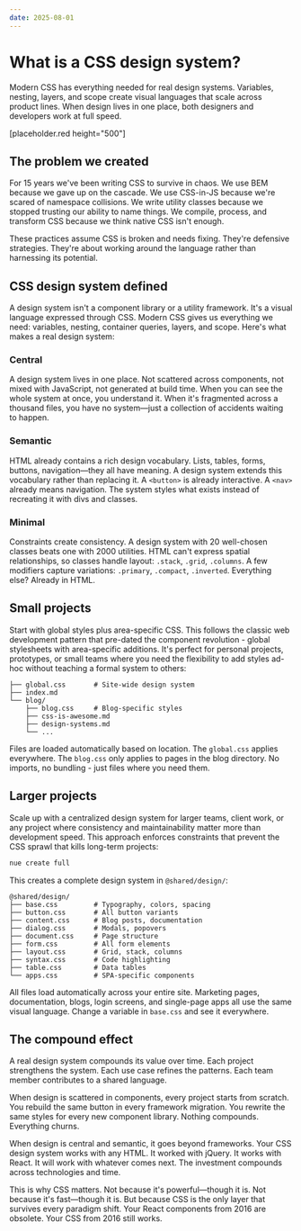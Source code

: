 ```yaml
---
date: 2025-08-01
---
```


# What is a CSS design system?
Modern CSS has everything needed for real design systems. Variables, nesting, layers, and scope create visual languages that scale across product lines. When design lives in one place, both designers and developers work at full speed.


[placeholder.red height="500"]

## The problem we created

For 15 years we've been writing CSS to survive in chaos. We use BEM because we gave up on the cascade. We use CSS-in-JS because we're scared of namespace collisions. We write utility classes because we stopped trusting our ability to name things. We compile, process, and transform CSS because we think native CSS isn't enough.

These practices assume CSS is broken and needs fixing. They're defensive strategies. They're about working around the language rather than harnessing its potential.

## CSS design system defined

A design system isn't a component library or a utility framework. It's a visual language expressed through CSS. Modern CSS gives us everything we need: variables, nesting, container queries, layers, and scope. Here's what makes a real design system:

### Central

A design system lives in one place. Not scattered across components, not mixed with JavaScript, not generated at build time. When you can see the whole system at once, you understand it. When it's fragmented across a thousand files, you have no system—just a collection of accidents waiting to happen.

### Semantic

HTML already contains a rich design vocabulary. Lists, tables, forms, buttons, navigation—they all have meaning. A design system extends this vocabulary rather than replacing it. A `<button>` is already interactive. A `<nav>` already means navigation. The system styles what exists instead of recreating it with divs and classes.

### Minimal

Constraints create consistency. A design system with 20 well-chosen classes beats one with 2000 utilities. HTML can't express spatial relationships, so classes handle layout: `.stack`, `.grid`, `.columns`. A few modifiers capture variations: `.primary`, `.compact`, `.inverted`. Everything else? Already in HTML.

## Small projects

Start with global styles plus area-specific CSS. This follows the classic web development pattern that pre-dated the component revolution - global stylesheets with area-specific additions. It's perfect for personal projects, prototypes, or small teams where you need the flexibility to add styles ad-hoc without teaching a formal system to others:

```
├── global.css       # Site-wide design system
├── index.md
└── blog/
    ├── blog.css     # Blog-specific styles
    ├── css-is-awesome.md
    ├── design-systems.md
    └── ...
```

Files are loaded automatically based on location. The `global.css` applies everywhere. The `blog.css` only applies to pages in the blog directory. No imports, no bundling - just files where you need them.

## Larger projects

Scale up with a centralized design system for larger teams, client work, or any project where consistency and maintainability matter more than development speed. This approach enforces constraints that prevent the CSS sprawl that kills long-term projects:

```bash
nue create full
```

This creates a complete design system in `@shared/design/`:

```
@shared/design/
├── base.css         # Typography, colors, spacing
├── button.css       # All button variants
├── content.css      # Blog posts, documentation
├── dialog.css       # Modals, popovers
├── document.css     # Page structure
├── form.css         # All form elements
├── layout.css       # Grid, stack, columns
├── syntax.css       # Code highlighting
├── table.css        # Data tables
└── apps.css         # SPA-specific components
```

All files load automatically across your entire site. Marketing pages, documentation, blogs, login screens, and single-page apps all use the same visual language. Change a variable in `base.css` and see it everywhere.

## The compound effect

A real design system compounds its value over time. Each project strengthens the system. Each use case refines the patterns. Each team member contributes to a shared language.

When design is scattered in components, every project starts from scratch. You rebuild the same button in every framework migration. You rewrite the same styles for every new component library. Nothing compounds. Everything churns.

When design is central and semantic, it goes beyond frameworks. Your CSS design system works with any HTML. It worked with jQuery. It works with React. It will work with whatever comes next. The investment compounds across technologies and time.

This is why CSS matters. Not because it's powerful—though it is. Not because it's fast—though it is. But because CSS is the only layer that survives every paradigm shift. Your React components from 2016 are obsolete. Your CSS from 2016 still works.